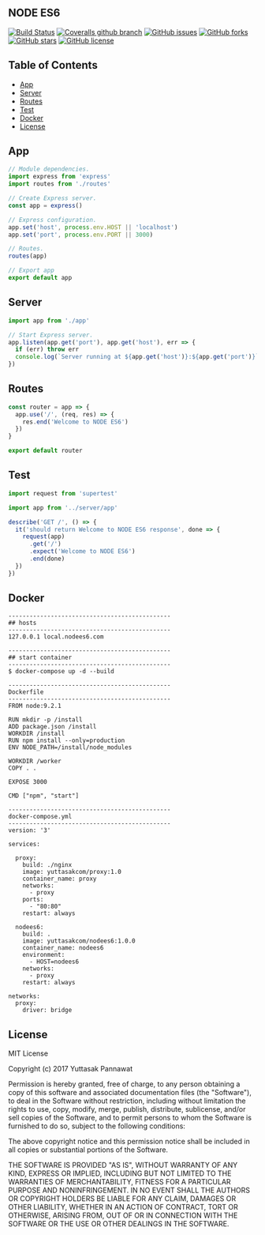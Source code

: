 ## NODE ES6
[![Build Status](https://travis-ci.org/yuttasakcom/NodeES6.svg?branch=master)](https://travis-ci.org/yuttasakcom/NodeES6)
[![Coveralls github branch](https://img.shields.io/coveralls/github/yuttasakcom/NodeES6/master.svg)](https://coveralls.io/github/yuttasakcom/NodeES6?branch=master)
[![GitHub issues](https://img.shields.io/github/issues/yuttasakcom/NodeES6.svg)](https://github.com/yuttasakcom/NodeES6/issues)
[![GitHub forks](https://img.shields.io/github/forks/yuttasakcom/NodeES6.svg)](https://github.com/yuttasakcom/NodeES6/network)
[![GitHub stars](https://img.shields.io/github/stars/yuttasakcom/NodeES6.svg)](https://github.com/yuttasakcom/NodeES6/stargazers)
[![GitHub license](https://img.shields.io/github/license/yuttasakcom/NodeES6.svg)](https://github.com/yuttasakcom/NodeES6/blob/master/LICENSE)

## Table of Contents
- [App](#app)
- [Server](#server)
- [Routes](#routes)
- [Test](#test)
- [Docker](#dokcer)
- [License](#license)

## App
```javascript
// Module dependencies.
import express from 'express'
import routes from './routes'

// Create Express server.
const app = express()

// Express configuration.
app.set('host', process.env.HOST || 'localhost')
app.set('port', process.env.PORT || 3000)

// Routes.
routes(app)

// Export app
export default app

```

## Server
```javascript
import app from './app'

// Start Express server.
app.listen(app.get('port'), app.get('host'), err => {
  if (err) throw err
  console.log(`Server running at ${app.get('host')}:${app.get('port')}`)
})

```

## Routes
```javascript
const router = app => {
  app.use('/', (req, res) => {
    res.end('Welcome to NODE ES6')
  })
}

export default router

```

## Test
```javascript
import request from 'supertest'

import app from '../server/app'

describe('GET /', () => {
  it('should return Welcome to NODE ES6 response', done => {
    request(app)
      .get('/')
      .expect('Welcome to NODE ES6')
      .end(done)
  })
})

```

## Docker
```
----------------------------------------------
## hosts
----------------------------------------------
127.0.0.1 local.nodees6.com
```

```
----------------------------------------------
## start container
----------------------------------------------
$ docker-compose up -d --build
```

```
----------------------------------------------
Dockerfile
----------------------------------------------
FROM node:9.2.1

RUN mkdir -p /install
ADD package.json /install
WORKDIR /install
RUN npm install --only=production
ENV NODE_PATH=/install/node_modules

WORKDIR /worker
COPY . .

EXPOSE 3000

CMD ["npm", "start"]
```

```
----------------------------------------------
docker-compose.yml
----------------------------------------------
version: '3'

services:

  proxy:
    build: ./nginx
    image: yuttasakcom/proxy:1.0
    container_name: proxy
    networks:
      - proxy
    ports:
      - "80:80"
    restart: always

  nodees6:
    build: .
    image: yuttasakcom/nodees6:1.0.0
    container_name: nodees6
    environment:
      - HOST=nodees6
    networks:
      - proxy
    restart: always

networks:
  proxy:
    driver: bridge

```

## License
MIT License

Copyright (c) 2017 Yuttasak Pannawat

Permission is hereby granted, free of charge, to any person obtaining a copy of this software and associated documentation files (the "Software"), to deal in the Software without restriction, including without limitation the rights to use, copy, modify, merge, publish, distribute, sublicense, and/or sell copies of the Software, and to permit persons to whom the Software is furnished to do so, subject to the following conditions:

The above copyright notice and this permission notice shall be included in all copies or substantial portions of the Software.

THE SOFTWARE IS PROVIDED "AS IS", WITHOUT WARRANTY OF ANY KIND, EXPRESS OR IMPLIED, INCLUDING BUT NOT LIMITED TO THE WARRANTIES OF MERCHANTABILITY, FITNESS FOR A PARTICULAR PURPOSE AND NONINFRINGEMENT. IN NO EVENT SHALL THE AUTHORS OR COPYRIGHT HOLDERS BE LIABLE FOR ANY CLAIM, DAMAGES OR OTHER LIABILITY, WHETHER IN AN ACTION OF CONTRACT, TORT OR OTHERWISE, ARISING FROM, OUT OF OR IN CONNECTION WITH THE SOFTWARE OR THE USE OR OTHER DEALINGS IN THE SOFTWARE.
